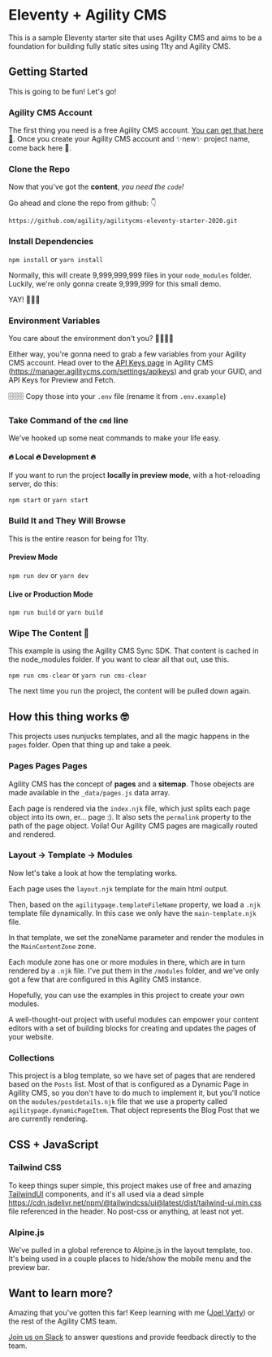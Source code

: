 # Eleventy + Agility CMS
This is a sample Eleventy starter site that uses Agility CMS and aims to be a foundation for building fully static sites using 11ty and Agility CMS.

## Getting Started
This is going to be fun!  Let's go!

### Agility CMS Account
The first thing you need is a free Agility CMS account. [You can get that here 👋](https://manager.agilitycms.com/org/subscriptions/instance-setup?template=jamstack-blog&plan=agility-free).
Once you create your Agility CMS account and ✨new✨ project name, come back here 🧐.

### Clone the Repo

Now that you've got the **content**, *you need the `code`!*

Go ahead and clone the repo from github: 👇
```shell
https://github.com/agility/agilitycms-eleventy-starter-2020.git
```

### Install Dependencies

`npm install` or `yarn install`

Normally, this will create 9,999,999,999 files in your `node_modules` folder.  Luckily, we're only gonna create 9,999,999 for this small demo.

 YAY! 👏👏👏


### Environment Variables
You care about the environment don't you? 🌲🌳🌴🎋

Either way, you're gonna need to grab a few variables from your Agility CMS account.  Head over to the [API Keys page](https://manager.agilitycms.com/settings/apikeys) in Agility CMS (https://manager.agilitycms.com/settings/apikeys) and grab your GUID, and API Keys for Preview and Fetch.

🗄🗄🗄 Copy those into your `.env` file (rename it from `.env.example`)

### Take Command of the `cmd` line

We've hooked up some neat commands to make your life easy.

#### 🔥 Local 🔥 Development 🔥
If you want to run the project **locally in preview mode**, with a  hot-reloading server, do this:

`npm start` or `yarn start`

### Build It and They Will Browse
This is the entire reason for being for 11ty.

#### Preview Mode
`npm run dev` or `yarn dev`

#### Live or Production Mode
`npm run build` or `yarn build`

### Wipe The Content 🧽
This example is using the Agility CMS Sync SDK.  That content is cached in the node_modules folder. If you want to clear all that out, use this.

`npm run cms-clear` or `yarn run cms-clear`

 The next time you run the project, the content will be pulled down again.

## How this thing works 🤓

This projects uses nunjucks templates, and all the magic happens in the `pages` folder.
Open that thing up and take a peek.

### Pages Pages Pages
Agility CMS has the concept of **pages** and a **sitemap**.  Those obejects are made available in the `_data/pages.js` data array.

Each page is rendered via the `index.njk` file, which just splits each page object into its own, er... page :).  It also sets the `permalink` property to the path of the page object.  Voila! Our Agility CMS pages are magically routed and rendered.

### Layout -> Template -> Modules
Now let's take a look at how the templating works.

Each page uses the `layout.njk` template for the main html output.

Then, based on the `agilitypage.templateFileName` property, we load a `.njk` template file dynamically.  In this case we only have the `main-template.njk` file.

In that template, we set the zoneName parameter and render the modules in the `MainContentZone` zone.

Each module zone has one or more modules in there, which are in turn rendered by a `.njk` file.  I've put them in the `/modules` folder, and we've only got a few that are configured in this Agility CMS instance.

Hopefully, you can use the examples in this project to create your own modules.

A well-thought-out project with useful modules can empower your content editors with a set of building blocks for creating and updates the pages of your website.

### Collections
This project is a blog template, so we have set of pages that are rendered based on the `Posts` list.  Most of that is configured as a Dynamic Page in Agility CMS, so you don't have to do much to implement it, but you'll notice on the `modules/postdetails.njk` file that we use a property called `agilitypage.dynamicPageItem`.  That object represents the Blog Post that we are currently rendering.

## CSS + JavaScript

### Tailwind CSS
To keep things super simple, this project makes use of free and amazing [TailwindUI](https://tailwindui.com/components) components, and it's all used via a dead simple https://cdn.jsdelivr.net/npm/@tailwindcss/ui@latest/dist/tailwind-ui.min.css file referenced in the header.  No post-css or anything, at least not yet.

### Alpine.js
We've pulled in a global reference to Alpine.js in the layout template, too.
It's being used in a couple places to hide/show the mobile menu and the preview bar.

## Want to learn more?
Amazing that you've gotten this far!  Keep learning with me ([Joel Varty](https://twitter.com/joelvarty)) or the rest of the Agility CMS team.

[Join us on Slack](https://join.slack.com/t/agilitycommunity/shared_invite/enQtNzI2NDc3MzU4Njc2LWI2OTNjZTI3ZGY1NWRiNTYzNmEyNmI0MGZlZTRkYzI3NmRjNzkxYmI5YTZjNTg2ZTk4NGUzNjg5NzY3OWViZGI) to answer questions and provide feedback directly to the team.
